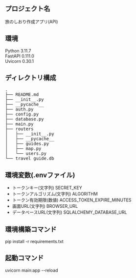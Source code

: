 ## プロジェクト名
旅のしおり作成アプリ(API)

## 環境
Python 3.11.7  
FastAPI 0.111.0  
Uvicorn 0.30.1  

## ディレクトリ構成
<pre>
.
├── README.md
├── __init__.py
├── __pycache__
├── auth.py
├── config.py
├── database.py
├── main.py
├── routers
│   ├── __init__.py
│   ├── __pycache__
│   ├── guides.py
│   ├── map.py
│   └── users.py
└── travel_guide.db
</pre>

## 環境変数(.envファイル)
- トークンキー(文字列)
SECRET_KEY
- トークンアルゴリズム(文字列)
ALGORITHM
- トークン有効期限(数値)
ACCESS_TOKEN_EXPIRE_MINUTES
- 画面URL(文字列)
BROWSER_URL
- データベースURL(文字列)
SQLALCHEMY_DATABASE_URL

## 環境構築コマンド
pip install -r requirements.txt

## 起動コマンド
uvicorn main:app --reload
